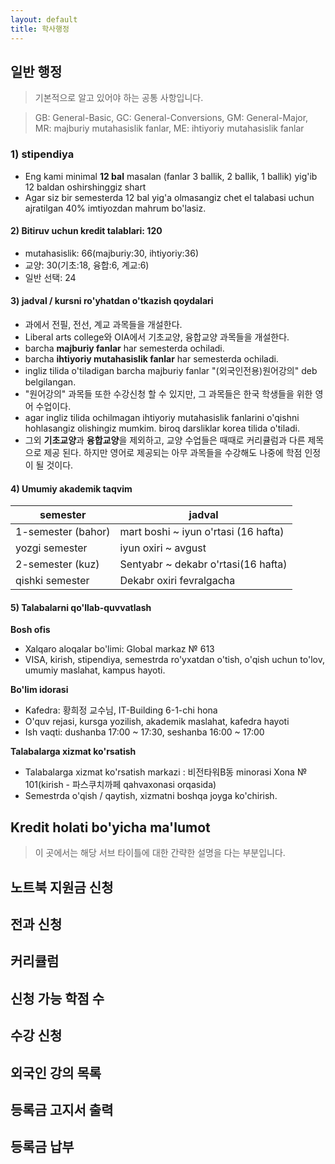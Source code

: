 ```yaml
---
layout: default
title: 학사행정
---
```


## 일반 행정 
> 기본적으로 알고 있어야 하는 공통 사항입니다.

> GB: General-Basic, GC: General-Conversions, GM: General-Major, MR: majburiy mutahasislik fanlar, ME: ihtiyoriy mutahasislik fanlar

### 1) stipendiya
- Eng kami minimal **12 bal** masalan (fanlar 3 ballik, 2 ballik, 1 ballik) yig'ib 12 baldan oshirshinggiz shart 
- Agar siz bir semesterda 12 bal yig'a olmasangiz chet el talabasi uchun ajratilgan 40% imtiyozdan mahrum bo'lasiz. 

#### 2) Bitiruv uchun kredit talablari: 120
- mutahasislik: 66(majburiy:30, ihtiyoriy:36)
- 교양: 30(기초:18, 융합:6, 계교:6)
- 일반 선택: 24

#### 3) jadval / kursni ro'yhatdan o'tkazish qoydalari
- 과에서 전필, 전선, 계교 과목들을 개설한다.
- Liberal arts college와 OIA에서 기초교양, 융합교양 과목들을 개설한다.
- barcha **majburiy fanlar** har semesterda ochiladi.
- barcha **ihtiyoriy mutahasislik fanlar** har semesterda ochiladi.
- ingliz tilida o'tiladigan barcha majburiy fanlar "(외국인전용)원어강의" deb belgilangan.
- "원어강의" 과목들 또한 수강신청 할 수 있지만, 그 과목들은 한국 학생들을 위한 영어 수업이다.
- agar ingliz tilida ochilmagan ihtiyoriy mutahasislik fanlarini o'qishni hohlasangiz olishingiz mumkim. biroq darsliklar korea tilida o'tiladi.
- 그외 **기초교양**과 **융합교양**을 제외하고, 교양 수업들은 때때로 커리큘럼과 다른 제목으로 제공 된다. 하지만 영어로 제공되는 아무 과목들을 수강해도 나중에 학점 인정이 될 것이다.

#### 4) Umumiy akademik taqvim
|semester|jadval|
|---|---|
|1-semester (bahor)|mart boshi ~ iyun o'rtasi (16 hafta)|
|yozgi semester| iyun oxiri ~ avgust|
|2-semester (kuz)| Sentyabr ~ dekabr o'rtasi(16 hafta)|
|qishki semester| Dekabr oxiri fevralgacha|

#### 5) Talabalarni qo'llab-quvvatlash
**Bosh ofis**
- Xalqaro aloqalar bo'limi: Global markaz № 613
 - VISA, kirish, stipendiya, semestrda ro'yxatdan o'tish, o'qish uchun to'lov, umumiy maslahat, kampus hayoti.

**Bo'lim idorasi**
 - Kafedra: 황희정 교수님, IT-Building 6-1-chi hona
  - O'quv rejasi, kursga yozilish, akademik maslahat, kafedra hayoti
  - Ish vaqti: dushanba 17:00 ~ 17:30, seshanba 16:00 ~ 17:00

**Talabalarga xizmat ko'rsatish**
- Talabalarga xizmat ko'rsatish markazi : 비전타워B동 minorasi Xona № 101(kirish - 파스쿠치까페 qahvaxonasi orqasida)
 - Semestrda o'qish / qaytish, xizmatni boshqa joyga ko'chirish.

 ## Kredit holati bo'yicha ma'lumot
 > 이 곳에서는 해당 서브 타이틀에 대한 간략한 설명을 다는 부분입니다.
 











## 노트북 지원금 신청
## 전과 신청
## 커리큘럼
## 신청 가능 학점 수
## 수강 신청
## 외국인 강의 목록
## 등록금 고지서 출력
## 등록금 납부
